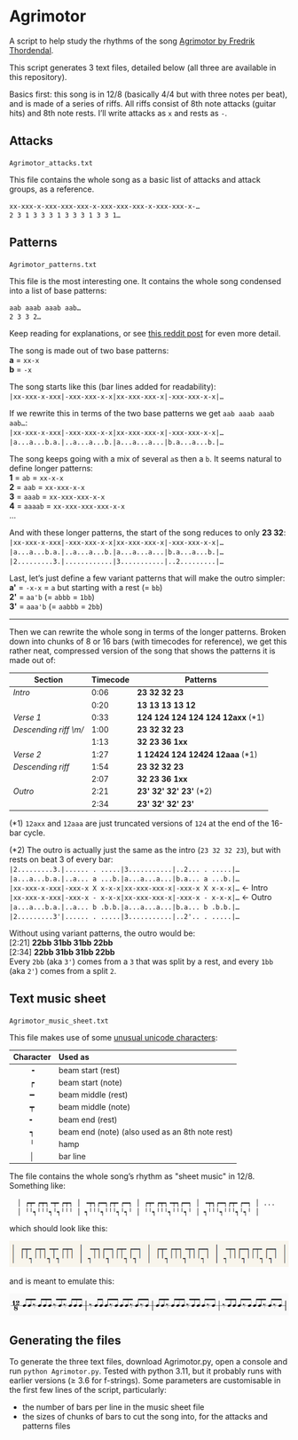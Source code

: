 # Agrimotor

A script to help study the rhythms of the song [Agrimotor by Fredrik Thordendal](https://www.youtube.com/watch?v=c8badRqKgxA).

This script generates 3 text files, detailed below (all three are available in this repository).

Basics first: this song is in 12/8 (basically 4/4 but with three notes per beat), and is made of a series of riffs. All riffs consist of 8th note attacks (guitar hits) and 8th note rests. I’ll write attacks as `x` and rests as `-`.


## Attacks

`Agrimotor_attacks.txt`

This file contains the whole song as a basic list of attacks and attack groups, as a reference.
```
xx-xxx-x-xxx-xxx-xxx-x-xxx-xxx-xxx-x-xxx-xxx-x-…
2 3 1 3 3 3 1 3 3 3 1 3 3 1…
```

## Patterns

`Agrimotor_patterns.txt`

This file is the most interesting one. It contains the whole song condensed into a list of base patterns:
```
aab aaab aaab aab…
2 3 3 2…
```
Keep reading for explanations, or see [this reddit post](https://old.reddit.com/r/Meshuggah/comments/zq7ogv/agrimotor_patterns_cracked/) for even more detail.

The song is made out of two base patterns:  
**a** = `xx-x`  
**b** = `-x`  

The song starts like this (bar lines added for readability):  
`|xx-xxx-x-xxx|-xxx-xxx-x-x|xx-xxx-xxx-x|-xxx-xxx-x-x|…`

If we rewrite this in terms of the two base patterns we get `aab aaab aaab aab…`:  
`|xx-xxx-x-xxx|-xxx-xxx-x-x|xx-xxx-xxx-x|-xxx-xxx-x-x|…`  
`|a...a...b.a.|..a...a...b.|a...a...a...|b.a...a...b.|…`

The song keeps going with a mix of several `a`s then a `b`. It seems natural to define longer patterns:  
**1** = `ab` = `xx-x-x`  
**2** = `aab` = `xx-xxx-x-x`  
**3** = `aaab` = `xx-xxx-xxx-x-x`  
**4** = `aaaab` = `xx-xxx-xxx-xxx-x-x`  
...

And with these longer patterns, the start of the song reduces to only **23 32**:  
`|xx-xxx-x-xxx|-xxx-xxx-x-x|xx-xxx-xxx-x|-xxx-xxx-x-x|…`  
`|a...a...b.a.|..a...a...b.|a...a...a...|b.a...a...b.|…`  
`|2.........3.|............|3...........|..2.........|…`

Last, let’s just define a few variant patterns that will make the outro simpler:  
**a'** = `-x-x` = `a` but starting with a rest (= `bb`)  
**2'** = `aa'b` (= `abbb` = `1bb`)  
**3'** = `aaa'b` (= `aabbb` = `2bb`)

---

Then we can rewrite the whole song in terms of the longer patterns. Broken down into chunks of 8 or 16 bars (with timecodes for reference), we get this rather neat, compressed version of the song that shows the patterns it is made out of:

| Section                | Timecode | Patterns                            |
|------------------------|----------|-------------------------------------|
| *Intro*                | 0:06     | **23 32 32 23**                     |
|                        | 0:20     | **13 13 13 13 12**                  |
| *Verse 1*              | 0:33     | **124 124 124 124 124 12axx** (\*1) |
| *Descending riff \\m/* | 1:00     | **23 32 32 23**                     |
|                        | 1:13     | **32 23 36 1xx**                    |
| *Verse 2*              | 1:27     | **1 12424 124 12424 12aaa** (\*1)   |
| *Descending riff*      | 1:54     | **23 32 32 23**                     |
|                        | 2:07     | **32 23 36 1xx**                    |
| *Outro*                | 2:21     | **23' 32' 32' 23'** (\*2)           |
|                        | 2:34     | **23' 32' 32' 23'**                 |

(\*1) `12axx` and `12aaa` are just truncated versions of `124` at the end of the 16-bar cycle.

(\*2) The outro is actually just the same as the intro (`23 32 32 23`), but with rests on beat 3 of every bar:  
`|2.........3.|...... . .....|3...........|..2... . .....|…`  
`|a...a...b.a.|..a... a ...b.|a...a...a...|b.a... a ...b.|…`  
`|xx-xxx-x-xxx|-xxx-x X x-x-x|xx-xxx-xxx-x|-xxx-x X x-x-x|…` ← Intro  
`|xx-xxx-x-xxx|-xxx-x - x-x-x|xx-xxx-xxx-x|-xxx-x - x-x-x|…` ← Outro  
`|a...a...b.a.|..a... b .b.b.|a...a...a...|b.a... b .b.b.|…`  
`|2.........3'|...... . .....|3...........|..2'.. . .....|…`

Without using variant patterns, the outro would be:  
[2:21] **22bb 31bb 31bb 22bb**  
[2:34] **22bb 31bb 31bb 22bb**  
Every `2bb` (aka `3'`) comes from a `3` that was split by a rest, and every `1bb` (aka `2'`) comes from a split `2`.


## Text music sheet

`Agrimotor_music_sheet.txt`

This file makes use of some [unusual unicode characters](https://en.wikipedia.org/wiki/Box-drawing_character):

| Character | Used as                                             |
| :--------:|:--------------------------------------------------- |
| ╺         | beam start (rest)                                   |
| ┍         | beam start (note)                                   |
| ━         | beam middle (rest)                                  |
| ┯         | beam middle (note)                                  |
| ╸         | beam end (rest)                                     |
| ┑         | beam end (note) (also used as an 8th note rest)     |
| ╵         | hamp                                                |
| │         | bar line                                            |

The file contains the whole song’s rhythm as "sheet music" in 12/8. Something like:
```
  │ ┍┯╸┍┯┑╺┯╸┍┯┑ │ ╺┯┑┍━┑┍┯╸┍━┑ │ ┍┯╸┍┯┑╺┯┑┍━┑ │ ╺┯┑┍━┑┍┯╸┍━┑ │ ...
  │ ╵╵┑╵╵╵┑╵┑╵╵╵ │ ┑╵╵╵┑╵╵╵┑╵┑╵ │ ╵╵┑╵╵╵┑╵╵╵┑╵ │ ┑╵╵╵┑╵╵╵┑╵┑╵ │
```
which should look like this:

![Text music sheet screenshot](img/text_music_sheet.png)

and is meant to emulate this:

![Acual music sheet](img/actual_music_sheet.png)


## Generating the files

To generate the three text files, download Agrimotor.py, open a console and run ```python Agrimotor.py```. Tested with python 3.11, but it probably runs with earlier versions (≥ 3.6 for f-strings). Some parameters are customisable in the first few lines of the script, particularly:

- the number of bars per line in the music sheet file
- the sizes of chunks of bars to cut the song into, for the attacks and patterns files
